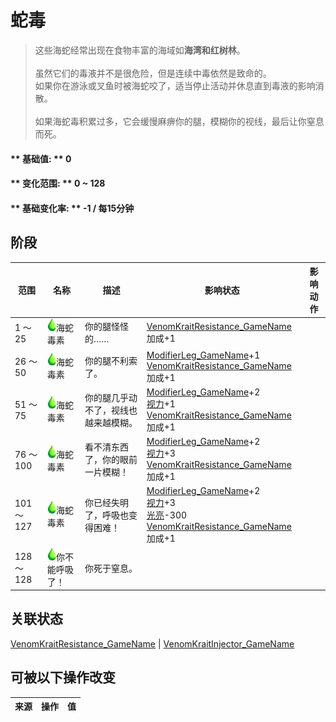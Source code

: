 # 蛇毒  
> 这些海蛇经常出现在食物丰富的海域如<b>海湾和红树林</b>。<br><br>虽然它们的毒液并不是很危险，但是连续中毒依然是致命的。<br>如果你在游泳或叉鱼时被海蛇咬了，适当停止活动并休息直到毒液的影响消散。<br><br>如果海蛇毒积累过多，它会缓慢麻痹你的腿，模糊你的视线，最后让你窒息而死。  
  
#### ** 基础值: ** 0   
#### ** 变化范围: ** 0 ~ 128  
#### ** 基础变化率: ** -1 / 每15分钟  
## 阶段  
范围  |  名称  |  描述  |  影响状态  |  影响动作  
----  |  ----  |  ----  |  ----  |  ----  
1 ～ 25  |  <img decoding="async" src="Sprite/Poison.png" href="a.md" style="max-width:20px;max-height:20px;">海蛇毒素  |  你的腿怪怪的……  |  [VenomKraitResistance_GameName](VenomKraitResistance.md)加成+1  |    
26 ～ 50  |  <img decoding="async" src="Sprite/Poison.png" href="a.md" style="max-width:20px;max-height:20px;">海蛇毒素  |  你的腿不利索了。  |  [ModifierLeg_GameName](ModifierLeg.md)+1<br>[VenomKraitResistance_GameName](VenomKraitResistance.md)加成+1  |    
51 ～ 75  |  <img decoding="async" src="Sprite/Poison.png" href="a.md" style="max-width:20px;max-height:20px;">海蛇毒素  |  你的腿几乎动不了，视线也越来越模糊。  |  [ModifierLeg_GameName](ModifierLeg.md)+2<br>[视力](Myopia.md)+1<br>[VenomKraitResistance_GameName](VenomKraitResistance.md)加成+1  |    
76 ～ 100  |  <img decoding="async" src="Sprite/Poison.png" href="a.md" style="max-width:20px;max-height:20px;">海蛇毒素  |  看不清东西了，你的眼前一片模糊！  |  [ModifierLeg_GameName](ModifierLeg.md)+2<br>[视力](Myopia.md)+3<br>[VenomKraitResistance_GameName](VenomKraitResistance.md)加成+1  |    
101 ～ 127  |  <img decoding="async" src="Sprite/Poison.png" href="a.md" style="max-width:20px;max-height:20px;">海蛇毒素  |  你已经失明了，呼吸也变得困难！  |  [ModifierLeg_GameName](ModifierLeg.md)+2<br>[视力](Myopia.md)+3<br>[光亮](Light.md)-300<br>[VenomKraitResistance_GameName](VenomKraitResistance.md)加成+1  |    
128 ～ 128  |  <img decoding="async" src="Sprite/Poison.png" href="a.md" style="max-width:20px;max-height:20px;">你不能呼吸了！  |  你死于窒息。  |    |    
## 关联状态  
[VenomKraitResistance_GameName](VenomKraitResistance.md)  |  [VenomKraitInjector_GameName](VenomKraitInjector.md)  
## 可被以下操作改变  
来源  |  操作  |  值  
----  |  ----  |  ----  
